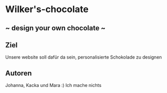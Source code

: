 # Wilker's-chocolate
## ~ design your own chocolate ~
## Ziel
Unsere website soll dafür da sein, personalisierte Schokolade zu designen

## Autoren
 Johanna, Kacka und Mara :) 
Ich mache nichts


